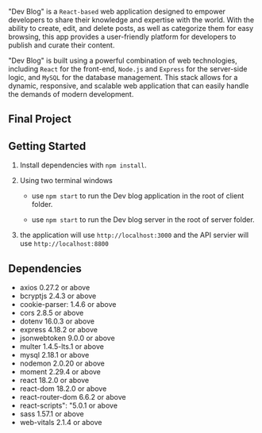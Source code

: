 
"Dev Blog" is a `React-based` web application designed to empower developers to share their knowledge and expertise with the world. With the ability to create, edit, and delete posts, as well as categorize them for easy browsing, this app provides a user-friendly platform for developers to publish and curate their content.

"Dev Blog" is built using a powerful combination of web technologies, including `React` for the front-end, `Node.js` and `Express` for the server-side logic, and `MySQL` for the database management. This stack allows for a dynamic, responsive, and scalable web application that can easily handle the demands of modern development.




## Final Project



## Getting Started

1. Install dependencies with `npm install`.

2. Using two terminal windows
    - use `npm start` to run the Dev blog application in the root of client folder.
    
    - use `npm start` to run the Dev blog server in the root of server folder.

3. the application will use `http://localhost:3000` and the API servier will use `http://localhost:8800`


## Dependencies
- axios 0.27.2 or above
- bcryptjs 2.4.3 or above
- cookie-parser: 1.4.6 or above
- cors 2.8.5 or above
- dotenv 16.0.3 or above
- express 4.18.2 or above
- jsonwebtoken 9.0.0 or above
- multer 1.4.5-lts.1 or above
- mysql 2.18.1 or above
- nodemon 2.0.20 or above
- moment 2.29.4 or above
- react 18.2.0 or above
- react-dom 18.2.0 or above
- react-router-dom 6.6.2 or above
- react-scripts": "5.0.1 or above
- sass 1.57.1 or above
- web-vitals 2.1.4 or above